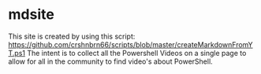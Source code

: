 # mdsite
This site is created by using this script: https://github.com/crshnbrn66/scripts/blob/master/createMarkdownFromYT.ps1
The intent is to collect all the Powershell Videos on a single page to allow for all in the community to find video's about PowerShell.
